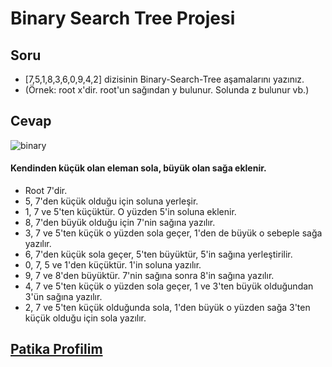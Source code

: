 # Binary Search Tree Projesi

## Soru

- [7,5,1,8,3,6,0,9,4,2] dizisinin Binary-Search-Tree aşamalarını yazınız. 
- (Örnek: root x'dir. root'un sağından y bulunur. Solunda z bulunur vb.)

## Cevap

![binary](https://user-images.githubusercontent.com/83287902/189889651-f97c5b80-32e8-41ff-8cdc-83c21bcf0846.png)

#### Kendinden küçük olan eleman sola, büyük olan sağa eklenir.

- Root 7'dir.
- 5, 7'den küçük olduğu için soluna yerleşir.
- 1, 7 ve 5'ten küçüktür. O yüzden 5'in soluna eklenir.
- 8, 7'den büyük olduğu için 7'nin sağına yazılır.
- 3, 7 ve 5'ten küçük o yüzden sola geçer, 1'den de büyük o sebeple sağa yazılır.
- 6, 7'den küçük sola geçer, 5'ten büyüktür, 5'in sağına yerleştirilir.
- 0, 7, 5 ve 1'den küçüktür. 1'in soluna yazılır.
- 9, 7 ve 8'den büyüktür. 7'nin sağına sonra 8'in sağına yazılır.
- 4, 7 ve 5'ten küçük o yüzden sola geçer, 1 ve 3'ten büyük olduğundan 3'ün sağına yazılır.
- 2, 7 ve 5'ten küçük olduğunda sola, 1'den büyük o yüzden sağa 3'ten küçük olduğu için sola yazılır.

## [Patika Profilim](https://app.patika.dev/nurkaya)
